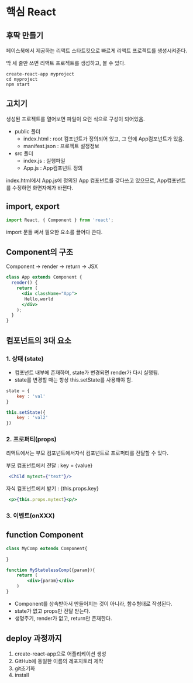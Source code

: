 # 핵심 React



## 후딱 만들기

페이스북에서 제공하는 리액트 스타트킷으로 빠르게 리액트 프로젝트를 생성시켜준다.

딱 세 줄만 쓰면 리액트 프로젝트를 생성하고, 볼 수 있다. 

```shell
create-react-app myproject
cd myproject
npm start
```



## 고치기

생성된 프로젝트를 열어보면 파일이 요런 식으로 구성이 되어있음.

- public 폴더 
  - index.html : root 컴포넌트가 정의되어 있고, 그 안에 App컴포넌트가 있음.
  - manifest.json : 프로젝트 설정정보
- src 폴더
  - index.js : 실행파일
  - App.js : App컴포넌트 정의



index.html에서 App.js에 정의된 App 컴포넌트를 갖다쓰고 있으므로, App컴포넌트를 수정하면 화면자체가 바뀐다. 



## import, export

```javascript
import React, { Component } from 'react';
```

import 문들 써서 필요한 요소를 끌어다 쓴다. 



## Component의 구조

Component -> render -> return -> JSX

```jsx
class App extends Component {
  render() {
    return (
      <div className="App">
       Hello,world
      </div>
    );
  }
}
```



## 컴포넌트의 3대 요소

### 1. 상태 (state)

- 컴포넌트 내부에 존재하며, state가 변경되면 render가 다시 실행됨.
- state를 변경할 때는 항상 this.setState를 사용해야 함.

```javascript
state = {
    key : 'val'
}

this.setState({
    key : 'val2'
})
```



### 2. 프로퍼티(props)

리액트에서는 부모 컴포넌트에서자식 컴포넌트로 프로퍼티를 전달할 수 있다. 



부모 컴포넌트에서 전달 : key = {value}

```jsx
 <Child mytext={"text"}/>
```



자식 컴포넌트에서 받기 : {this.props.key}

```jsx
 <p>{this.props.mytext}<p/>
```



### 3. 이벤트(onXXX)



## function Component

```jsx
class MyComp extends Component{
    
}

function MyStatelessComp({param}){
    return (
        <div>{param}</div>
    )
}
```

- Component를 상속받아서 만들어지는 것이 아니라, 함수형태로 작성된다. 
- state가 없고 props만 전달 받는다. 
- 생명주기, render가 없고, return만 존재한다. 




## deploy 과정까지

1. create-react-app으로 어플리케이션 생성 
2. GitHub에 동일한 이름의 레포지토리 제작
3. git초기화 
4. install